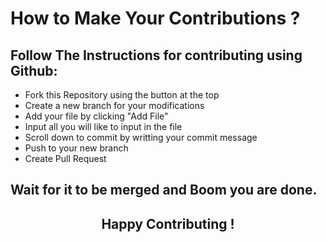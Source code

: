 # How to Make Your Contributions ?

## Follow The Instructions for contributing using Github:

- Fork this Repository using the button at the top
- Create a new branch for your modifications
- Add your file by clicking "Add File"
- Input all you will like to input in the file
- Scroll down to commit by writting your commit message
- Push to your new branch
- Create Pull Request
## Wait for it to be merged and Boom you are done.

<h2 align="center"> Happy Contributing ! </h2>
